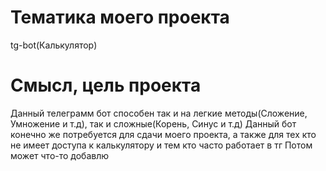# Тематика моего проекта #
tg-bot(Калькулятор)

# Смысл, цель проекта #
Данный телеграмм бот способен так и на легкие методы(Сложение, Умножение и т.д), так и сложные(Корень, Синус и т.д)
Данный бот конечно же потребуется для сдачи моего проекта, а также для тех кто не имеет доступа к калькулятору и тем кто часто работает в тг
Потом может что-то добавлю
